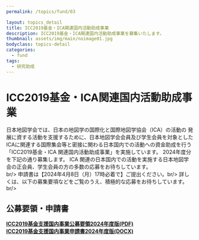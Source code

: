 ```yaml
---
permalink: /topics/fund/03

layout: topics_detail
title: ICC2019基金・ICA関連国内活動助成事業
description: ICC2019基金・ICA関連国内活動助成事業を募集いたします。
thumbnail: assets/img/main/noimage01.jpg
bodyclass: topics-detail
categories:
  - fund
tags:
  - 研究助成
---
```


# ICC2019基金・ICA関連国内活動助成事業

日本地図学会では、日本の地図学の国際化と国際地図学協会（ICA）の活動の 発展に資する活動を支援するために、日本地図学会会員及び学生会員を対象としたICAに関連する国際集会等と密接に関わる日本国内での活動への資金助成を行う「ICC2019基金・ICA 関連国内活動助成事業」を実施しています。 2024年度分を下記の通り募集します。 ICA 関連の日本国内での活動を実施する日本地図学会の正会員、学生会員の方の多数の応募をお待ちしています。<br/>
br/>
申請書は【2024年4月8日（月）17時必着で】ご提出ください。br/>
詳しくは、以下の募集要項などをご覧のうえ、積極的な応募をお待ちしています。br/>

## 公募要領・申請書
**[ICC2019基金支援国内事業公募要領2024年度版(PDF)](../../archive/file/fund/icc_fund-kokunai-additional2024.pdf)**<br>
**[ICC2019基金支援国内事業申請書2024年度版(DOCX)](../../archive/file/fund/icc_fund-kokunai-form2024.docx)**<br>

